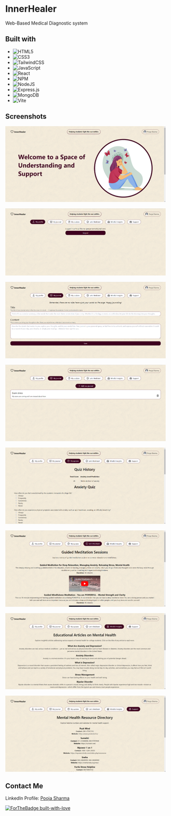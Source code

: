 # InnerHealer
Web-Based Medical Diagnostic system

## Built with
* ![HTML5](https://img.shields.io/badge/html5-%23E34F26.svg?style=for-the-badge&logo=html5&logoColor=white)
* ![CSS3](https://img.shields.io/badge/css3-%231572B6.svg?style=for-the-badge&logo=css3&logoColor=white)
* ![TailwindCSS](https://img.shields.io/badge/tailwindcss-%2338B2AC.svg?style=for-the-badge&logo=tailwind-css&logoColor=white)
* ![JavaScript](https://img.shields.io/badge/javascript-%23323330.svg?style=for-the-badge&logo=javascript&logoColor=%23F7DF1E)
* ![React](https://img.shields.io/badge/react-%2320232a.svg?style=for-the-badge&logo=react&logoColor=%2361DAFB)
* ![NPM](https://img.shields.io/badge/NPM-%23CB3837.svg?style=for-the-badge&logo=npm&logoColor=white)
* ![NodeJS](https://img.shields.io/badge/node.js-6DA55F?style=for-the-badge&logo=node.js&logoColor=white)
* ![Express.js](https://img.shields.io/badge/express.js-%23404d59.svg?style=for-the-badge&logo=express&logoColor=%2361DAFB)
* ![MongoDB](https://img.shields.io/badge/MongoDB-%234ea94b.svg?style=for-the-badge&logo=mongodb&logoColor=white)
* ![Vite](https://img.shields.io/badge/vite-%23646CFF.svg?style=for-the-badge&logo=vite&logoColor=white)

## Screenshots
<kbd><img src="https://github.com/poojasharma097/InnerHealer/blob/main/screenshots/InnerHealer-Home.png" /></kbd> 
&nbsp;&nbsp;&nbsp;
<kbd><img src="https://github.com/poojasharma097/InnerHealer/blob/main/screenshots/InnerHealer-Profile.png" /></kbd>
&nbsp;&nbsp;&nbsp;
<kbd><img src="https://github.com/poojasharma097/InnerHealer/blob/main/screenshots/InnerHealer-Journal.png" /></kbd>
&nbsp;&nbsp;&nbsp;
<kbd><img src="https://github.com/poojasharma097/InnerHealer/blob/main/screenshots/InnerHealer-Journals.png" /></kbd>
&nbsp;&nbsp;&nbsp;
<kbd><img src="https://github.com/poojasharma097/InnerHealer/blob/main/screenshots/InnerHealer-Quiz.png" /></kbd>
&nbsp;&nbsp;&nbsp;
<kbd><img src="https://github.com/poojasharma097/InnerHealer/blob/main/screenshots/InnerHealer-Session.png" /></kbd>
&nbsp;&nbsp;&nbsp;
<kbd><img src="https://github.com/poojasharma097/InnerHealer/blob/main/screenshots/InnerHealer-Article.png" /></kbd>
&nbsp;&nbsp;&nbsp;
<kbd><img src="https://github.com/poojasharma097/InnerHealer/blob/main/screenshots/InnerHealer-Help.png" /></kbd>

## Contact Me
LinkedIn Profile: [Pooja Sharma](https://www.linkedin.com/in/pooja-sharma-a80458222/)

[![ForTheBadge built-with-love](http://ForTheBadge.com/images/badges/built-with-love.svg)](https://GitHub.com/poojasharma097)
